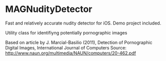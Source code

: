 # MAGNudityDetector
Fast and relatively accurate nudity detector for iOS. 
Demo project included.

Utility class for identifiyng potentially pornographic images

Based on article by J. Marcial-Basilio (2011), Detection of Pornographic Digital Images, International Journal of Computers
Source: http://www.naun.org/multimedia/NAUN/computers/20-462.pdf
